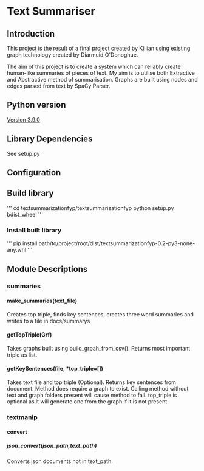 # Text Summariser

## Introduction
This project is the result of a final project created by Killian using existing
graph technology created by Diarmuid O'Donoghue.

The aim of this project is to create a system which can reliably create
human-like summaries of pieces of text. My aim is to utilise both Extractive
and Abstractive method of summarisation. Graphs are built using nodes and edges
parsed from text by SpaCy Parser.

## Python version
[Version 3.9.0](https://www.python.org/downloads/release/python-390/)

## Library Dependencies
See setup.py

## Configuration

## Build library
'''
 cd textsummarizationfyp/textsummarizationfyp
 python setup.py bdist_wheel
'''
### Install built library
'''
pip install path/to/project/root/dist/textsummarizationfyp-0.2-py3-none-any.whl
'''

## Module Descriptions
### summaries
#### make_summaries(text_file)
Creates top triple, finds key sentences, creates three word summaries and 
writes to a file in docs/summarys

#### getTopTriple(Grf)
Takes graphs built using build_grpah_from_csv(). Returns most important
triple as list.

#### getKeySentences(file, *top_triple=[])
Takes text file and top triple (Optional).
Returns key sentences from document. Method does require a graph to exist.
Calling method without text and graph folders present will cause method to fail.
top_triple is optional as it will generate one from the graph if it is not present.

### textmanip
#### convert
##### json_convert(json_path,text_path)
Converts json documents not in text_path.
